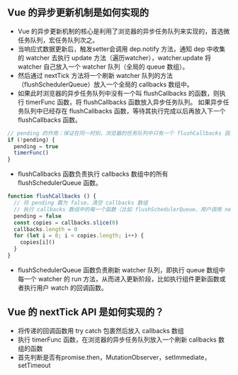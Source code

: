 ## Vue 的异步更新机制是如何实现的
+ Vue 的异步更新机制的核心是利用了浏览器的异步任务队列来实现的，首选微任务队列，宏任务队列次之。
+ 当响应式数据更新后，触发setter会调用 dep.notify 方法，通知 dep 中收集的 watcher 去执行 update 方法（遍历watcher），watcher.update 将 watcher 自己放入一个 watcher 队列（全局的 queue 数组）。
+ 然后通过 nextTick 方法将一个刷新 watcher 队列的方法（flushSchedulerQueue）放入一个全局的 callbacks 数组中。
+ 如果此时浏览器的异步任务队列中没有一个叫 flushCallbacks 的函数，则执行 timerFunc 函数，将 flushCallbacks 函数放入异步任务队列。
如果异步任务队列中已经存在 flushCallbacks 函数，等待其执行完成以后再放入下一个 flushCallbacks 函数。
```javascript
// pending 的作用：保证在同一时刻，浏览器的任务队列中只有一个 flushCallbacks 函数
if (!pending) {
  pending = true
  timerFunc()
}
```
+ flushCallbacks 函数负责执行 callbacks 数组中的所有 flushSchedulerQueue 函数。
```javascript
function flushCallbacks () {
  // 将 pending 置为 false、清空 callbacks 数组
  // 执行 callbacks 数组中的每一个函数（比如 flushSchedulerQueue、用户调用 nextTick 传递的回调函数）
  pending = false
  const copies = callbacks.slice(0)
  callbacks.length = 0
  for (let i = 0; i < copies.length; i++) {
    copies[i]()
  }
}
```
+ flushSchedulerQueue 函数负责刷新 watcher 队列，即执行 queue 数组中每一个 watcher 的 run 方法，从而进入更新阶段，比如执行组件更新函数或者执行用户 watch 的回调函数。

## Vue 的 nextTick API 是如何实现的？
+ 将传递的回调函数用 try catch 包裹然后放入 callbacks 数组
+ 执行 timerFunc 函数，在浏览器的异步任务队列放入一个刷新 callbacks 数组的函数
+ 首先判断是否有promise.then，MutationObserver，setImmediate，setTimeout
